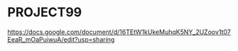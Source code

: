 # PROJECT99
https://docs.google.com/document/d/16TEtW1kUkeMuhqK5NY_2UZoov1t07EeaR_mOaPuiwuA/edit?usp=sharing
